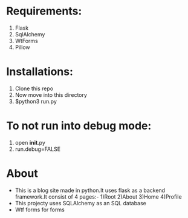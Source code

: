 # Requirements:
1) Flask
2) SqlAlchemy
3) WtForms
4) Pillow     

# Installations:
1) Clone this repo
2) Now move into this directory
3) $python3 run.py

# To not run into debug  mode:
1) open __init__.py
2) run.debug=FALSE

# About 
- This is a blog site made in python.It uses flask as a backend framework.It consist of 4 pages:-
1)Root
2)About
3)Home
4)Profile
- This projecty uses SQLAlchemy as an SQL database
- Wtf forms for forms
